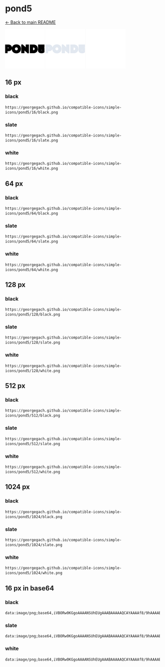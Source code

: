 # pond5

[← Back to main README](../../README.md)


<img src="./128/black.png" width="128" alt="pond5 black icon" />
<img src="./128/slate.png" width="128" alt="pond5 slate icon" />
<img src="./128/white.png" width="128" alt="pond5 white icon" />

## 16 px

### black
```
https://georgegach.github.io/compatible-icons/simple-icons/pond5/16/black.png
```

### slate
```
https://georgegach.github.io/compatible-icons/simple-icons/pond5/16/slate.png
```

### white
```
https://georgegach.github.io/compatible-icons/simple-icons/pond5/16/white.png
```

## 64 px

### black
```
https://georgegach.github.io/compatible-icons/simple-icons/pond5/64/black.png
```

### slate
```
https://georgegach.github.io/compatible-icons/simple-icons/pond5/64/slate.png
```

### white
```
https://georgegach.github.io/compatible-icons/simple-icons/pond5/64/white.png
```

## 128 px

### black
```
https://georgegach.github.io/compatible-icons/simple-icons/pond5/128/black.png
```

### slate
```
https://georgegach.github.io/compatible-icons/simple-icons/pond5/128/slate.png
```

### white
```
https://georgegach.github.io/compatible-icons/simple-icons/pond5/128/white.png
```

## 512 px

### black
```
https://georgegach.github.io/compatible-icons/simple-icons/pond5/512/black.png
```

### slate
```
https://georgegach.github.io/compatible-icons/simple-icons/pond5/512/slate.png
```

### white
```
https://georgegach.github.io/compatible-icons/simple-icons/pond5/512/white.png
```

## 1024 px

### black
```
https://georgegach.github.io/compatible-icons/simple-icons/pond5/1024/black.png
```

### slate
```
https://georgegach.github.io/compatible-icons/simple-icons/pond5/1024/slate.png
```

### white
```
https://georgegach.github.io/compatible-icons/simple-icons/pond5/1024/white.png
```

## 16 px in base64

### black
```
data:image/png;base64,iVBORw0KGgoAAAANSUhEUgAAABAAAAAQCAYAAAAf8/9hAAAABmJLR0QA/wD/AP+gvaeTAAAAlklEQVQ4je3QLQoCYRCH8d+ugoL4cQCTZ9BDmASbtzB4C6PRbDFqMIpFEJPF4DUEgx+7lglmESz7wPCHmeGdh5eC/5PgjDsm6GOIPXZoo4QaemhijRtGeEKGa9QLMzxwQh7Lhziyjd4l8pmGRYJlZBp2eTxU/TAuR2YxS0qh3cEKdQywwQIVjNEIuxbmmKKL41cfV/Bj3rPtIZ8bGtggAAAAAElFTkSuQmCC
```

### slate
```
data:image/png;base64,iVBORw0KGgoAAAANSUhEUgAAABAAAAAQCAYAAAAf8/9hAAAABmJLR0QA/wD/AP+gvaeTAAAAz0lEQVQ4je3QIU4DARSE4X9etwkBQeoQpA5LgiBB1mIQgOEGHIAr9AbAHcASFKqiTaqb1OAW06oW0ZKwu28QBIcG00/+ajKw8f9Uzt6nIj+zaW5UtE+xz0EjywOl90NqGe0Ax4Zd4adGWoe5AtcqZ8sEryQBbDt9j+IaPAUOBR9pJkhHgYeGHuIVc4BpAhAgm0enBYrvgpEq462fuWkXAEJpqUKoAMbdvc4JQDlfLmwuMA/YLyFd1hl3LflMUCd0EvpUeo62b0Fvf/35xm++AIg0WJI4QTUJAAAAAElFTkSuQmCC
```

### white
```
data:image/png;base64,iVBORw0KGgoAAAANSUhEUgAAABAAAAAQCAYAAAAf8/9hAAAABmJLR0QA/wD/AP+gvaeTAAAApElEQVQ4je3QoU7CYRiF8d8HBDaCs3sbbtwCxYAW78Nb4ArEi9DKSARGYSNaCFQvwOBGgL8cgl+gy0bh2c6e7bzl7OXK5SlJ1tjhBQMMscQCd2ijh3vcYIItntFIckjyU/Ob5DXJPsln/tgmWSXZJZnXblPdtFBqPqpbdV2wR/dkcaf6UG+lg1UppQ9JvvGId8zwhDc8oMEtRphijK9z/fLKfzgCJwxZfS813fIAAAAASUVORK5CYII=
```

